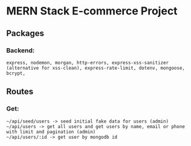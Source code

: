 # MERN Stack E-commerce Project

## Packages 
   ### Backend: 
    express, nodemon, morgan, http-errors, express-xss-sanitizer (alternative for xss-clean), express-rate-limit, dotenv, mongoose, bcrypt, 

## Routes 
   ### Get: 
    ~/api/seed/users -> seed initial fake data for users (admin)
    ~/api/users -> get all users and get users by name, email or phone with limit and pagination (admin)
    ~/api/users/:id -> get user by mongodb id 
